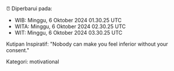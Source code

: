 ⏰ Diperbarui pada:
- WIB: Minggu, 6 Oktober 2024 01.30.25 UTC
- WITA: Minggu, 6 Oktober 2024 02.30.25 UTC
- WIT: Minggu, 6 Oktober 2024 03.30.25 UTC

Kutipan Inspiratif:
"Nobody can make you feel inferior without your consent."


Kategori: motivational

